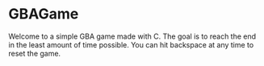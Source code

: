 # GBAGame

Welcome to a simple GBA game made with C. The goal is to reach the end in the least amount of time possible. You can hit backspace at any time to reset the game.
